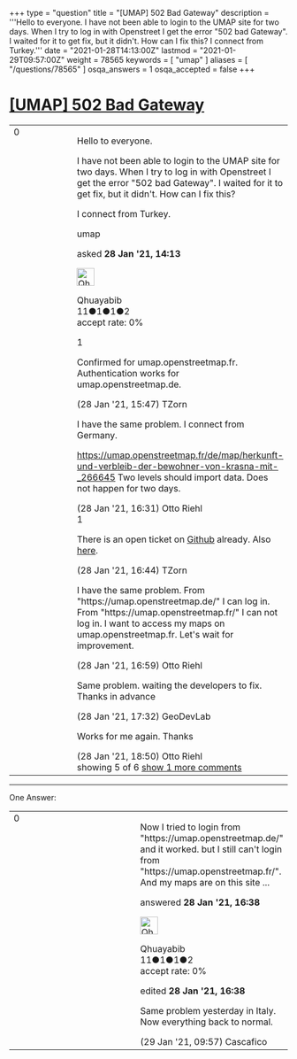 +++
type = "question"
title = "[UMAP] 502 Bad Gateway"
description = '''Hello to everyone. I have not been able to login to the UMAP site for two days. When I try to log in with Openstreet I get the error &quot;502 bad Gateway&quot;. I waited for it to get fix, but it didn&#x27;t. How can I fix this? I connect from Turkey.'''
date = "2021-01-28T14:13:00Z"
lastmod = "2021-01-29T09:57:00Z"
weight = 78565
keywords = [ "umap" ]
aliases = [ "/questions/78565" ]
osqa_answers = 1
osqa_accepted = false
+++

<div class="headNormal">

# [\[UMAP\] 502 Bad Gateway](/questions/78565/umap-502-bad-gateway)

</div>

<div id="main-body">

<div id="askform">

<table id="question-table" style="width:100%;">
<colgroup>
<col style="width: 50%" />
<col style="width: 50%" />
</colgroup>
<tbody>
<tr>
<td style="width: 30px; vertical-align: top"><div class="vote-buttons">
<span id="post-78565-upvote" class="ajax-command post-vote up" rel="nofollow" title="I like this post (click again to cancel)"> </span>
<div id="post-78565-score" class="post-score" title="current number of votes">
0
</div>
<span id="post-78565-downvote" class="ajax-command post-vote down" rel="nofollow" title="I dont like this post (click again to cancel)"> </span> <span id="favorite-mark" class="ajax-command favorite-mark" rel="nofollow" title="mark/unmark this question as favorite (click again to cancel)"> </span>
<div id="favorite-count" class="favorite-count">
&#10;</div>
</div></td>
<td><div id="item-right">
<div class="question-body">
<p>Hello to everyone.</p>
<p>I have not been able to login to the UMAP site for two days. When I try to log in with Openstreet I get the error "502 bad Gateway". I waited for it to get fix, but it didn't. How can I fix this?</p>
<p>I connect from Turkey.</p>
</div>
<div id="question-tags" class="tags-container tags">
<span class="post-tag tag-link-umap" rel="tag" title="see questions tagged &#39;umap&#39;">umap</span>
</div>
<div id="question-controls" class="post-controls">
&#10;</div>
<div class="post-update-info-container">
<div class="post-update-info post-update-info-user">
<p>asked <strong>28 Jan '21, 14:13</strong></p>
<img src="https://secure.gravatar.com/avatar/53ca11d632adaf8e48c1530abfe73611?s=32&amp;d=identicon&amp;r=g" class="gravatar" width="32" height="32" alt="Qhuayabib&#39;s gravatar image" />
<p><span>Qhuayabib</span><br />
<span class="score" title="11 reputation points">11</span><span title="1 badges"><span class="badge1">●</span><span class="badgecount">1</span></span><span title="1 badges"><span class="silver">●</span><span class="badgecount">1</span></span><span title="2 badges"><span class="bronze">●</span><span class="badgecount">2</span></span><br />
<span class="accept_rate" title="Rate of the user&#39;s accepted answers">accept rate:</span> <span title="Qhuayabib has no accepted answers">0%</span></p>
</div>
</div>
<div id="comments-container-78565" class="comments-container">
<span id="78569"></span>
<div id="comment-78569" class="comment">
<div id="post-78569-score" class="comment-score">
1
</div>
<div class="comment-text">
<p>Confirmed for umap.openstreetmap.fr. Authentication works for umap.openstreetmap.de.</p>
</div>
<div id="comment-78569-info" class="comment-info">
<span class="comment-age">(28 Jan '21, 15:47)</span> <span class="comment-user userinfo">TZorn</span>
</div>
</div>
<span id="78571"></span>
<div id="comment-78571" class="comment">
<div id="post-78571-score" class="comment-score">
&#10;</div>
<div class="comment-text">
<p>I have the same problem. I connect from Germany.</p>
<p><a href="https://umap.openstreetmap.fr/de/map/herkunft-und-verbleib-der-bewohner-von-krasna-mit-_266645">https://umap.openstreetmap.fr/de/map/herkunft-und-verbleib-der-bewohner-von-krasna-mit-_266645</a> Two levels should import data. Does not happen for two days.</p>
</div>
<div id="comment-78571-info" class="comment-info">
<span class="comment-age">(28 Jan '21, 16:31)</span> <span class="comment-user userinfo">Otto Riehl</span>
</div>
</div>
<span id="78573"></span>
<div id="comment-78573" class="comment">
<div id="post-78573-score" class="comment-score">
1
</div>
<div class="comment-text">
<p>There is an open ticket on <a href="https://github.com/umap-project/umap/issues/876">Github</a> already. Also <a href="https://github.com/osm-fr/infrastructure/issues/262">here</a>.</p>
</div>
<div id="comment-78573-info" class="comment-info">
<span class="comment-age">(28 Jan '21, 16:44)</span> <span class="comment-user userinfo">TZorn</span>
</div>
</div>
<span id="78575"></span>
<div id="comment-78575" class="comment">
<div id="post-78575-score" class="comment-score">
&#10;</div>
<div class="comment-text">
<p>I have the same problem. From "https://umap.openstreetmap.de/" I can log in. From "https://umap.openstreetmap.fr/" I can not log in. I want to access my maps on umap.openstreetmap.fr. Let's wait for improvement.</p>
</div>
<div id="comment-78575-info" class="comment-info">
<span class="comment-age">(28 Jan '21, 16:59)</span> <span class="comment-user userinfo">Otto Riehl</span>
</div>
</div>
<span id="78579"></span>
<div id="comment-78579" class="comment">
<div id="post-78579-score" class="comment-score">
&#10;</div>
<div class="comment-text">
<p>Same problem. waiting the developers to fix. Thanks in advance</p>
</div>
<div id="comment-78579-info" class="comment-info">
<span class="comment-age">(28 Jan '21, 17:32)</span> <span class="comment-user userinfo">GeoDevLab</span>
</div>
</div>
<span id="78580"></span>
<div id="comment-78580" class="comment not_top_scorer">
<div id="post-78580-score" class="comment-score">
&#10;</div>
<div class="comment-text">
<p>Works for me again. Thanks</p>
</div>
<div id="comment-78580-info" class="comment-info">
<span class="comment-age">(28 Jan '21, 18:50)</span> <span class="comment-user userinfo">Otto Riehl</span>
</div>
</div>
</div>
<div id="comment-tools-78565" class="comment-tools">
<span class="comments-showing"> showing 5 of 6 </span> <a href="#" class="show-all-comments-link">show 1 more comments</a>
</div>
<div class="clear">
&#10;</div>
<div id="comment-78565-form-container" class="comment-form-container">
&#10;</div>
<div class="clear">
&#10;</div>
</div></td>
</tr>
</tbody>
</table>

------------------------------------------------------------------------

<div class="tabBar">

<span id="sort-top"></span>

<div class="headQuestions">

One Answer:

</div>

</div>

<span id="78572"></span>

<div id="answer-container-78572" class="answer answered-by-owner">

<table style="width:100%;">
<colgroup>
<col style="width: 50%" />
<col style="width: 50%" />
</colgroup>
<tbody>
<tr>
<td style="width: 30px; vertical-align: top"><div class="vote-buttons">
<span id="post-78572-upvote" class="ajax-command post-vote up" rel="nofollow" title="I like this post (click again to cancel)"> </span>
<div id="post-78572-score" class="post-score" title="current number of votes">
0
</div>
<span id="post-78572-downvote" class="ajax-command post-vote down" rel="nofollow" title="I dont like this post (click again to cancel)"> </span>
</div></td>
<td><div class="item-right">
<div class="answer-body">
<p>Now I tried to login from "https://umap.openstreetmap.de/" and it worked. but I still can't login from "https://umap.openstreetmap.fr/". And my maps are on this site ...</p>
</div>
<div class="answer-controls post-controls">
&#10;</div>
<div class="post-update-info-container">
<div class="post-update-info post-update-info-user">
<p>answered <strong>28 Jan '21, 16:38</strong></p>
<img src="https://secure.gravatar.com/avatar/53ca11d632adaf8e48c1530abfe73611?s=32&amp;d=identicon&amp;r=g" class="gravatar" width="32" height="32" alt="Qhuayabib&#39;s gravatar image" />
<p><span>Qhuayabib</span><br />
<span class="score" title="11 reputation points">11</span><span title="1 badges"><span class="badge1">●</span><span class="badgecount">1</span></span><span title="1 badges"><span class="silver">●</span><span class="badgecount">1</span></span><span title="2 badges"><span class="bronze">●</span><span class="badgecount">2</span></span><br />
<span class="accept_rate" title="Rate of the user&#39;s accepted answers">accept rate:</span> <span title="Qhuayabib has no accepted answers">0%</span></p>
</div>
<div class="post-update-info post-update-info-edited">
<p><span> edited <strong>28 Jan '21, 16:38</strong> </span></p>
</div>
</div>
<div id="comments-container-78572" class="comments-container">
<span id="78591"></span>
<div id="comment-78591" class="comment">
<div id="post-78591-score" class="comment-score">
&#10;</div>
<div class="comment-text">
<p>Same problem yesterday in Italy. Now everything back to normal.</p>
</div>
<div id="comment-78591-info" class="comment-info">
<span class="comment-age">(29 Jan '21, 09:57)</span> <span class="comment-user userinfo">Cascafico</span>
</div>
</div>
</div>
<div id="comment-tools-78572" class="comment-tools">
&#10;</div>
<div class="clear">
&#10;</div>
<div id="comment-78572-form-container" class="comment-form-container">
&#10;</div>
<div class="clear">
&#10;</div>
</div></td>
</tr>
</tbody>
</table>

</div>

<div class="paginator-container-left">

</div>

</div>

</div>

